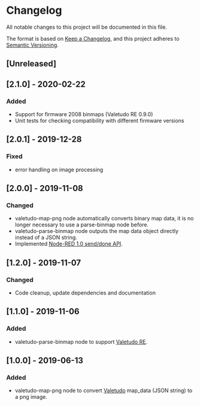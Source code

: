 # Changelog

All notable changes to this project will be documented in this file.

The format is based on [Keep a Changelog](https://keepachangelog.com/en/1.0.0/),
and this project adheres to [Semantic Versioning](https://semver.org/spec/v2.0.0.html).

## [Unreleased]

## [2.1.0] - 2020-02-22

### Added

- Support for firmware 2008 binmaps (Valetudo RE 0.9.0)
- Unit tests for checking compatibility with different firmware versions

## [2.0.1] - 2019-12-28

### Fixed

- error handling on image processing

## [2.0.0] - 2019-11-08

### Changed

- valetudo-map-png node automatically converts binary map data, it is no longer necessary to use a parse-binmap node before.
- valetudo-parse-binmap node outputs the map data object directly instead of a JSON string.
- Implemented [Node-RED 1.0 send/done API](https://nodered.org/blog/2019/09/20/node-done).

## [1.2.0] - 2019-11-07

### Changed

- Code cleanup, update dependencies and documentation

## [1.1.0] - 2019-11-06

### Added

- valetudo-parse-binmap node to support [Valetudo RE](https://github.com/rand256/valetudo).

## [1.0.0] - 2019-06-13

### Added

- valetudo-map-png node to convert [Valetudo](https://github.com/Hypfer/Valetudo) map_data (JSON string) to a png image.
